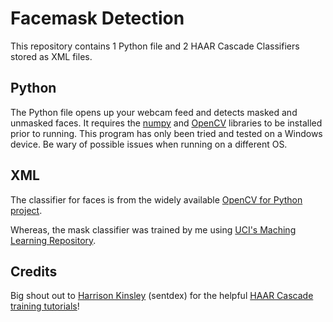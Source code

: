# Facemask Detection

This repository contains 1 Python file and 2 HAAR Cascade Classifiers stored as XML files.

## Python

The Python file opens up your webcam feed and detects masked and unmasked faces. It requires the [numpy](https://numpy.org/install/) and [OpenCV](https://docs.opencv.org/master/d3/d52/tutorial_windows_install.html) libraries to be installed prior to running. This program has only been tried and tested on a Windows device. Be wary of possible issues when running on a different OS.

## XML

The classifier for faces is from the widely available [OpenCV for Python project](https://github.com/opencv/opencv/blob/master/data/haarcascades/haarcascade_frontalface_default.xml).

Whereas, the mask classifier was trained by me using [UCI's Maching Learning Repository](https://archive.ics.uci.edu/ml/datasets/CMU+Face+Images).

## Credits

Big shout out to [Harrison Kinsley](https://twitter.com/Sentdex?ref_src=twsrc%5Egoogle%7Ctwcamp%5Eserp%7Ctwgr%5Eauthor) (sentdex) for the helpful [HAAR Cascade training tutorials](https://www.youtube.com/playlist?list=PLQVvvaa0QuDdttJXlLtAJxJetJcqmqlQq)!
